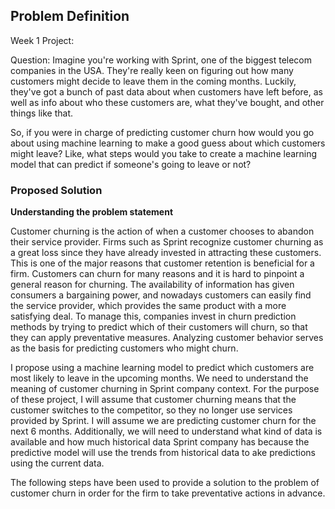 ## Problem Definition

Week 1 Project:

Question: Imagine you're working with Sprint, one of the biggest telecom companies in the USA. They're really keen on figuring out how many customers might decide to leave them in the coming months. Luckily, they've got a bunch of past data about when customers have left before, as well as info about who these customers are, what they've bought, and other things like that.

So, if you were in charge of predicting customer churn how would you go about using machine learning to make a good guess about which customers might leave? Like, what steps would you take to create a machine learning model that can predict if someone's going to leave or not?

### Proposed Solution

**Understanding the problem statement**

Customer churning is the action of when a customer chooses to abandon their service provider. Firms such as Sprint recognize customer churning as a great loss since they have already invested in attracting these customers. This is one of the major reasons that customer retention is beneficial for a firm. Customers can churn for many reasons and it is hard to pinpoint a general reason for churning. The availability of information has given consumers a bargaining power, and nowadays customers can easily find the service provider, which provides the same product with a more satisfying deal.
To manage this, companies invest in churn prediction methods by trying to predict which of their customers
will churn, so that they can apply preventative measures. Analyzing customer behavior serves as the basis for predicting customers who might churn.

I propose using a machine learning model to predict which customers are most likely to leave in the upcoming months. We need to understand the meaning of customer churning in Sprint company context. For the purpose of these project, I will assume that customer churning means that the customer switches to the competitor, so they no longer use services provided by Sprint. I will assume we are predicting customer churn for the next 6 months. Additionally, we will need to understand what kind of data is available and how much historical data Sprint company has because the predictive model will use the trends from historical data to ake predictions using the current data.

The following steps have been used to provide a solution to the problem of customer churn in order for the firm to take preventative actions in advance.
